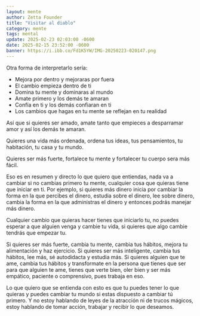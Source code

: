 ```yaml
---
layout: mente
author: Zetta Founder
title: "Visitar al diablo"
category: mente
tags: mental
update: 2025-02-23 02:03:00 -0600
date: 2025-02-15 23:52:00 -0600
banner: https://i.ibb.co/Fd1K5YW/IMG-20250223-020147.png
---
```

Otra forma de interpretarlo sería:

- Mejora por dentro y mejoraras por fuera
- El cambio empieza dentro de ti
- Domina tu mente y dominaras al mundo
- Amate primero y los demás te amaran
- Confía en ti y los demás confiaran en ti
- Los cambios que hagas en tu mente se reflejan en tu realidad

Así que si quieres ser amado, amate tanto que empieces a desparramar amor y así los demás te amaran.

Quieres una vida más ordenada, ordena tus ideas, tus pensamientos, tu habitación, tu casa y tu mundo.

Quieres ser más fuerte, fortalece tu mente y fortalecer tu cuerpo sera más fácil.

Eso es en resumen y directo lo que quiero que entiendas, nada va a cambiar si no cambias primero tu mente, cualquier cosa que quieras tiene que iniciar en ti. Por ejemplo, si quieres más dinero inicia por cambiar la forma en la que percibes el dinero, estudia sobre el dinero, lee sobre dinero, cambia la forma en la que administras el dinero y entonces podrás manejar más dinero.

Cualquier cambio que quieras hacer tienes que iniciarlo tu, no puedes esperar a que alguien venga y cambie tu vida, si quieres que algo cambie tendrás que empezar tu.

Si quieres ser más fuerte, cambia tu mente, cambia tus hábitos, mejora tu alimentación y haz ejercicio. Si quieres ser más inteligente, cambia tus hábitos, lee más, sé autodidacta y estudia más. Si quieres alguien que te ame, cambia tus hábitos y transformate en la persona que tienes que ser para que alguien te ame, tienes que verte bien, oler bien y ser más empático, paciente o comprensivo, pues trabaja en eso.

Lo que quiero que se entienda con esto es que tu puedes tener lo que quieras y puedes cambiar tu mundo si estas dispuesto a cambiar tú primero. Y no estoy hablando de leyes de la atracción ni de trucos mágicos, estoy hablando de tomar acción, trabajar y recibir lo que deseamos.